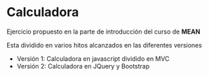 # Calculadora

Ejercicio propuesto en la parte de introducción del curso de __MEAN__

Esta dividido en varios hitos alcanzados en las diferentes versiones

* Versión 1: Calculadora en javascript dividido en MVC
* Versión 2: Calculadora en JQuery y Bootstrap
